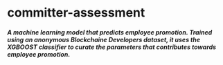 # committer-assessment
##### A machine learning model that predicts employee promotion. Trained using an anonymous Blockchaine Developers dataset, it uses the XGBOOST classifier to curate the parameters that contributes towards employee promotion.
